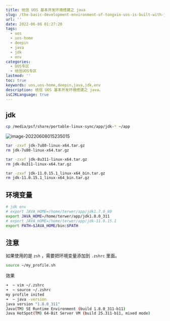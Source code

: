 ```yaml
---
title: 统信 UOS 基本开发环境搭建之 java
slug: /the-basic-development-environment-of-tongxin-uos-is-built-with-java.html
url: ''
date: 2022-06-08 01:27:20
tags:
  - uos
  - uos-home
  - deepin
  - java
  - jdk
  - env
categories:
  - UOS专区
  - 统信UOS专区
lastmod: ''
toc: true
keywords: uos,uos-home,deepin,java,jdk,env
description: 统信 UOS 基本开发环境搭建之 java。
isCJKLanguage: true
---
```

## jdk

```bash
cp /media/psf/share/portable-linux-sync/app/jdk-* ~/app
```

![image-20220608015235015](https://img1.terwer.space/20220608015235.png)

```bash
tar -zxvf jdk-7u80-linux-x64.tar.gz
rm jdk-7u80-linux-x64.tar.gz
```

```bash
tar -zxvf jdk-8u311-linux-x64.tar.gz
rm jdk-8u311-linux-x64.tar.gz
```

```bash
tar -zxvf jdk-11.0.15.1_linux-x64_bin.tar.gz
rm jdk-11.0.15.1_linux-x64_bin.tar.gz
```

## 环境变量

```bash
# jdk env
# export JAVA_HOME=/home/terwer/app/jdk1.7.0_80
export JAVA_HOME=/home/terwer/app/jdk1.8.0_311
# export JAVA_HOME=/home/terwer/app/jdk-11.0.15.1
export PATH=$JAVA_HOME/bin:$PATH
```

## 注意

如果使用的是 `zsh` ，需要把环境变量添加到 `.zshrc` 里面。

```bash
source ~/my_profile.sh
```

效果

```bash
➜  ~ vim ~/.zshrc
➜  ~ source ~/.zshrc      
my profile inited
➜  ~ java -version  
java version "1.8.0_311"
Java(TM) SE Runtime Environment (build 1.8.0_311-b11)
Java HotSpot(TM) 64-Bit Server VM (build 25.311-b11, mixed mode)
```